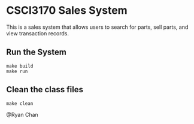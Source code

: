 # CSCI3170 Sales System

This is a sales system that allows users to search for parts, sell parts, and view transaction records.

## Run the System

```
make build
make run
```

## Clean the class files

```
make clean
```

@Ryan Chan